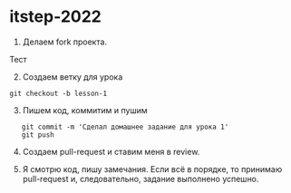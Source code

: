 # itstep-2022

1. Делаем fork проекта.

Тест

2. Создаем ветку для урока
```
git checkout -b lesson-1
```

3. Пишем код, коммитим и пушим

```
   git commit -m 'Сделал домашнее задание для урока 1'
   git push
```

4. Создаем pull-request и ставим меня в review.

5. Я смотрю код, пишу замечания. Если всё в порядке, то принимаю pull-request и, следовательно, задание выполнено успешно.
